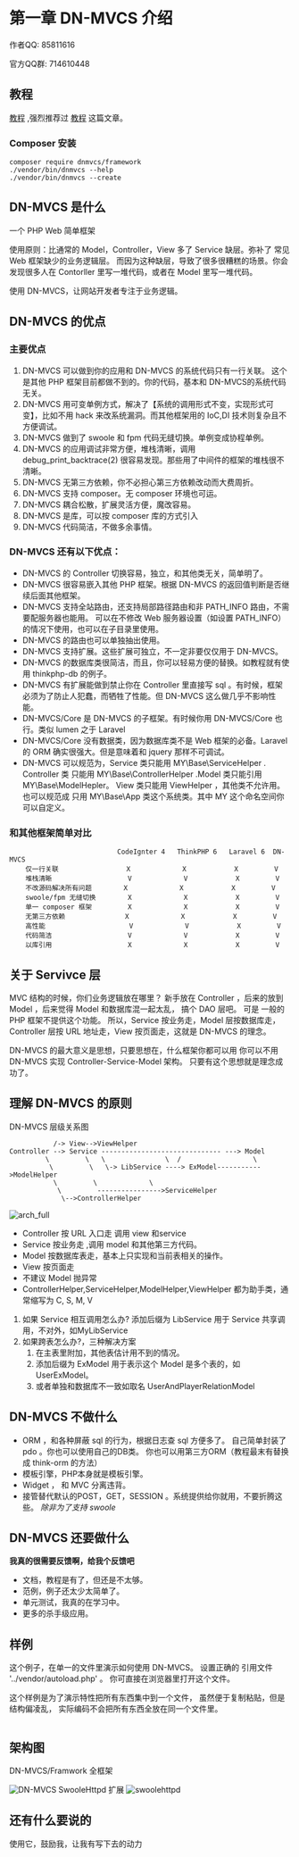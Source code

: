# 第一章 DN-MVCS 介绍
作者QQ: 85811616

官方QQ群: 714610448

##  教程
[教程](tutorial.md) ,强烈推荐过 [教程](tutorial.md) 这篇文章。
### Composer 安装

```
composer require dnmvcs/framework
./vendor/bin/dnmvcs --help
./vendor/bin/dnmvcs --create
```

## DN-MVCS 是什么

一个 PHP Web 简单框架 

使用原则：比通常的 Model，Controller，View 多了 Service 缺层。弥补了 常见 Web 框架缺少的业务逻辑层。
而因为这种缺层，导致了很多很糟糕的场景。你会发现很多人在 Contorller 里写一堆代码，或者在 Model 里写一堆代码。

使用 DN-MVCS，让网站开发者专注于业务逻辑。

## DN-MVCS 的优点
### 主要优点
1. DN-MVCS 可以做到你的应用和 DN-MVCS 的系统代码只有一行关联。 这个是其他 PHP 框架目前都做不到的。你的代码，基本和 DN-MVCS的系统代码无关。
2. DN-MVCS 用可变单例方式，解决了【系统的调用形式不变，实现形式可变】，比如不用 hack 来改系统漏洞。而其他框架用的 IoC,DI 技术则复杂且不方便调试。
3. DN-MVCS 做到了 swoole 和 fpm 代码无缝切换。单例变成协程单例。
4. DN-MVCS 的应用调试非常方便，堆栈清晰，调用 debug_print_backtrace(2) 很容易发现。那些用了中间件的框架的堆栈很不清晰。
5. DN-MVCS 无第三方依赖，你不必担心第三方依赖改动而大费周折。
6. DN-MVCS 支持 composer。无 composer 环境也可运。
7. DN-MVCS 耦合松散，扩展灵活方便，魔改容易。
8. DN-MVCS 是库，可以按 composer 库的方式引入
9. DN-MVCS 代码简洁，不做多余事情。

### DN-MVCS 还有以下优点：

* DN-MVCS 的 Controller 切换容易，独立，和其他类无关，简单明了。
* DN-MVCS 很容易嵌入其他 PHP 框架。根据 DN-MVCS 的返回值判断是否继续后面其他框架。
* DN-MVCS 支持全站路由，还支持局部路径路由和非 PATH_INFO 路由，不需要配服务器也能用。 可以在不修改 Web 服务器设置（如设置 PATH_INFO）的情况下使用，也可以在子目录里使用。
* DN-MVCS 的路由也可以单独抽出使用。
* DN-MVCS 支持扩展。这些扩展可独立，不一定非要仅仅用于 DN-MVCS。
* DN-MVCS 的数据库类很简洁，而且，你可以轻易方便的替换。如教程就有使用 thinkphp-db 的例子。
* DN-MVCS 有扩展能做到禁止你在 Controller 里直接写 sql 。有时候，框架必须为了防止人犯蠢，而牺牲了性能。但 DN-MVCS 这么做几乎不影响性能。
* DN-MVCS/Core 是 DN-MVCS 的子框架。有时候你用 DN-MVCS/Core 也行。类似 lumen 之于 Laravel
* DN-MVCS/Core 没有数据类，因为数据库类不是 Web 框架的必备。Laravel 的 ORM 确实很强大。但是意味着和 jquery 那样不可调试。
* DN-MVCS 可以规范为，Service 类只能用 MY\Base\ServiceHelper . Controller 类 只能用 MY\Base\ControllerHelper .Model 类只能引用 MY\Base\ModelHepler。 View 类只能用 ViewHelper ，其他类不允许用。也可以规范成 只用 MY\Base\App 类这个系统类。其中 MY 这个命名空间你可以自定义。

### 和其他框架简单对比
```text
                           CodeIgnter 4   ThinkPHP 6   Laravel 6  DN-MVCS
    仅一行关联                 X             X            X         V
    堆栈清晰                   V             V            X         V
    不改源码解决所有问题        X             X            X         V
    swoole/fpm 无缝切换        X             X            X         V
    单一 composer 框架         X             X            X         V
    无第三方依赖               X             X            X         V
    高性能                     V             V            X         V
    代码简洁                   V             V            X         V
    以库引用                   X             X            X         V
```
## 关于 Servivce 层

MVC 结构的时候，你们业务逻辑放在哪里？
新手放在 Controller ，后来的放到 Model ，后来觉得 Model 和数据库混一起太乱， 搞个 DAO 层吧。
可是 一般的 PHP 框架不提供这个功能。
所以，Service 按业务走，Model 层按数据库走，Controller 层按 URL 地址走，View 按页面走，这就是 DN-MVCS 的理念。

DN-MVCS 的最大意义是思想，只要思想在，什么框架你都可以用
你可以不用 DN-MVCS 实现 Controller-Service-Model 架构。
只要有这个思想就是理念成功了。

## 理解 DN-MVCS 的原则

DN-MVCS 层级关系图

```text
           /-> View-->ViewHelper
Controller --> Service ------------------------------ ---> Model
         \         \   \               \  /                  \
          \         \   \-> LibService ----> ExModel----------->ModelHelper
           \         \             \                
            \         ---------------->ServiceHelper
             \-->ControllerHelper
```
![arch_full](doc/arch_full.gv.svg)

* Controller 按 URL 入口走 调用 view 和service
* Service 按业务走 ,调用 model 和其他第三方代码。
* Model 按数据库表走，基本上只实现和当前表相关的操作。
* View 按页面走
* 不建议 Model 抛异常
* ControllerHelper,ServiceHelper,ModelHelper,ViewHelper 都为助手类，通常缩写为 C, S, M, V

1. 如果 Service 相互调用怎么办?
添加后缀为 LibService 用于 Service 共享调用，不对外，如MyLibService
2. 如果跨表怎么办?，三种解决方案
    1. 在主表里附加，其他表估计用不到的情况。
    2. 添加后缀为 ExModel 用于表示这个 Model 是多个表的，如 UserExModel。
    3. 或者单独和数据库不一致如取名 UserAndPlayerRelationModel

## DN-MVCS 不做什么

* ORM ，和各种屏蔽 sql 的行为，根据日志查 sql 方便多了。 自己简单封装了 pdo 。你也可以使用自己的DB类。 你也可以用第三方ORM（教程最末有替换成 think-orm 的方法）
* 模板引擎，PHP本身就是模板引擎。
* Widget ， 和 MVC 分离违背。
* 接管替代默认的POST，GET，SESSION 。系统提供给你就用，不要折腾这些。 *除非为了支持 swoole*

## DN-MVCS 还要做什么

**我真的很需要反馈啊，给我个反馈吧**

* 文档，教程是有了，但还是不太够。
* 范例，例子还太少太简单了。
* 单元测试，我真的在学习中。
* 更多的杀手级应用。
    
## 样例
这个例子，在单一的文件里演示如何使用 DN-MVCS。
设置正确的 引用文件 '../vendor/autoload.php' 。
你可直接在浏览器里打开这个文件。

这个样例是为了演示特性把所有东西集中到一个文件，
虽然便于复制粘贴，但是结构偏凌乱，
实际编码不会把所有东西全放在同一个文件里。
```php

```
## 架构图
DN-MVCS/Framwork 全框架

![DN-MVCS](doc/dnmvcs.gv.svg)
SwooleHttpd 扩展
![swoolehttpd](doc/swoolehttpd.gv.svg)
## 还有什么要说的

使用它，鼓励我，让我有写下去的动力



